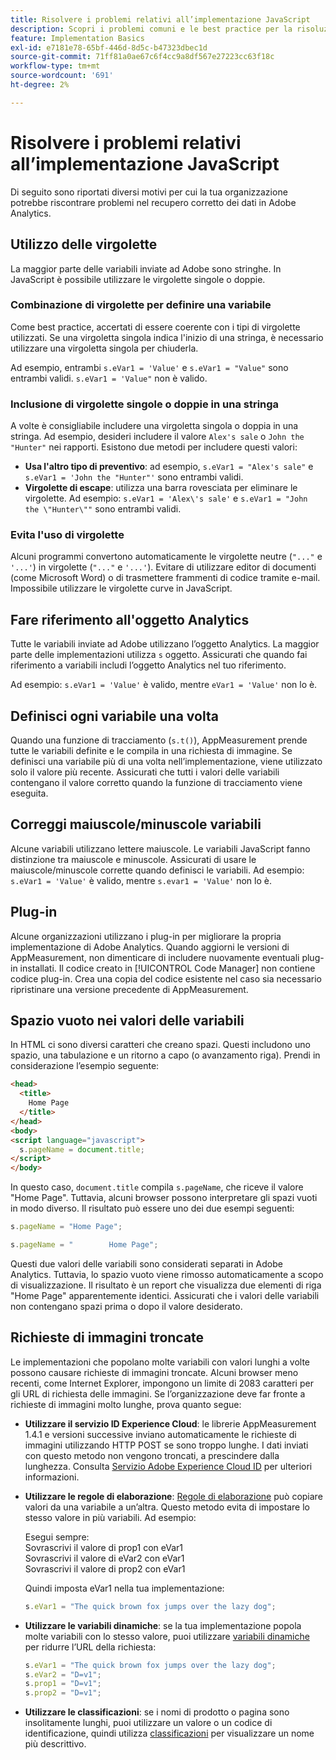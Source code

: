 ```yaml
---
title: Risolvere i problemi relativi all’implementazione JavaScript
description: Scopri i problemi comuni e le best practice per la risoluzione dei problemi relativi all’implementazione di JavaScript.
feature: Implementation Basics
exl-id: e7181e78-65bf-446d-8d5c-b47323dbec1d
source-git-commit: 71ff81a0ae67c6f4cc9a8df567e27223cc63f18c
workflow-type: tm+mt
source-wordcount: '691'
ht-degree: 2%

---
```


# Risolvere i problemi relativi all’implementazione JavaScript

Di seguito sono riportati diversi motivi per cui la tua organizzazione potrebbe riscontrare problemi nel recupero corretto dei dati in Adobe Analytics.

## Utilizzo delle virgolette

La maggior parte delle variabili inviate ad Adobe sono stringhe. In JavaScript è possibile utilizzare le virgolette singole o doppie.

### Combinazione di virgolette per definire una variabile

Come best practice, accertati di essere coerente con i tipi di virgolette utilizzati. Se una virgoletta singola indica l&#39;inizio di una stringa, è necessario utilizzare una virgoletta singola per chiuderla.

Ad esempio, entrambi `s.eVar1 = 'Value'` e `s.eVar1 = "Value"` sono entrambi validi. `s.eVar1 = 'Value"` non è valido.

### Inclusione di virgolette singole o doppie in una stringa

A volte è consigliabile includere una virgoletta singola o doppia in una stringa. Ad esempio, desideri includere il valore `Alex's sale` o `John the "Hunter"` nei rapporti. Esistono due metodi per includere questi valori:

* **Usa l&#39;altro tipo di preventivo**: ad esempio, `s.eVar1 = "Alex's sale"` e `s.eVar1 = 'John the "Hunter"'` sono entrambi validi.
* **Virgolette di escape**: utilizza una barra rovesciata per eliminare le virgolette. Ad esempio: `s.eVar1 = 'Alex\'s sale'` e `s.eVar1 = "John the \"Hunter\""` sono entrambi validi.

### Evita l&#39;uso di virgolette

Alcuni programmi convertono automaticamente le virgolette neutre (`"..."` e `'...'`) in virgolette (`"..."` e `'...'`). Evitare di utilizzare editor di documenti (come Microsoft Word) o di trasmettere frammenti di codice tramite e-mail. Impossibile utilizzare le virgolette curve in JavaScript.

## Fare riferimento all&#39;oggetto Analytics

Tutte le variabili inviate ad Adobe utilizzano l’oggetto Analytics. La maggior parte delle implementazioni utilizza `s` oggetto. Assicurati che quando fai riferimento a variabili includi l’oggetto Analytics nel tuo riferimento.

Ad esempio: `s.eVar1 = 'Value'` è valido, mentre `eVar1 = 'Value'` non lo è.

## Definisci ogni variabile una volta

Quando una funzione di tracciamento (`s.t()`), AppMeasurement prende tutte le variabili definite e le compila in una richiesta di immagine. Se definisci una variabile più di una volta nell’implementazione, viene utilizzato solo il valore più recente. Assicurati che tutti i valori delle variabili contengano il valore corretto quando la funzione di tracciamento viene eseguita.

## Correggi maiuscole/minuscole variabili

Alcune variabili utilizzano lettere maiuscole. Le variabili JavaScript fanno distinzione tra maiuscole e minuscole. Assicurati di usare le maiuscole/minuscole corrette quando definisci le variabili. Ad esempio: `s.eVar1 = 'Value'` è valido, mentre `s.evar1 = 'Value'` non lo è.

## Plug-in

Alcune organizzazioni utilizzano i plug-in per migliorare la propria implementazione di Adobe Analytics. Quando aggiorni le versioni di AppMeasurement, non dimenticare di includere nuovamente eventuali plug-in installati. Il codice creato in [!UICONTROL Code Manager] non contiene codice plug-in. Crea una copia del codice esistente nel caso sia necessario ripristinare una versione precedente di AppMeasurement.

## Spazio vuoto nei valori delle variabili

In HTML ci sono diversi caratteri che creano spazi. Questi includono uno spazio, una tabulazione e un ritorno a capo (o avanzamento riga). Prendi in considerazione l’esempio seguente:

```html
<head>
  <title>
    Home Page
  </title>
</head>
<body>
<script language="javascript">
  s.pageName = document.title;
</script>
</body>
```

In questo caso, `document.title` compila `s.pageName`, che riceve il valore &quot;Home Page&quot;. Tuttavia, alcuni browser possono interpretare gli spazi vuoti in modo diverso. Il risultato può essere uno dei due esempi seguenti:

```js
s.pageName = "Home Page";
```

```js
s.pageName = "        Home Page";
```

Questi due valori delle variabili sono considerati separati in Adobe Analytics. Tuttavia, lo spazio vuoto viene rimosso automaticamente a scopo di visualizzazione. Il risultato è un report che visualizza due elementi di riga &quot;Home Page&quot; apparentemente identici. Assicurati che i valori delle variabili non contengano spazi prima o dopo il valore desiderato.

## Richieste di immagini troncate

Le implementazioni che popolano molte variabili con valori lunghi a volte possono causare richieste di immagini troncate. Alcuni browser meno recenti, come Internet Explorer, impongono un limite di 2083 caratteri per gli URL di richiesta delle immagini. Se l’organizzazione deve far fronte a richieste di immagini molto lunghe, prova quanto segue:

* **Utilizzare il servizio ID Experience Cloud**: le librerie AppMeasurement 1.4.1 e versioni successive inviano automaticamente le richieste di immagini utilizzando HTTP POST se sono troppo lunghe. I dati inviati con questo metodo non vengono troncati, a prescindere dalla lunghezza. Consulta [Servizio Adobe Experience Cloud ID](https://experienceleague.adobe.com/docs/id-service/using/home.html?lang=it) per ulteriori informazioni.
* **Utilizzare le regole di elaborazione**: [Regole di elaborazione](/help/admin/admin/c-manage-report-suites/c-edit-report-suites/general/c-processing-rules/processing-rules.md) può copiare valori da una variabile a un’altra. Questo metodo evita di impostare lo stesso valore in più variabili. Ad esempio:

   Esegui sempre:<br>
Sovrascrivi il valore di prop1 con eVar1<br>
Sovrascrivi il valore di eVar2 con eVar1<br>
Sovrascrivi il valore di prop2 con eVar1<br>

   Quindi imposta eVar1 nella tua implementazione:

   ```js
   s.eVar1 = "The quick brown fox jumps over the lazy dog";
   ```

* **Utilizzare le variabili dinamiche**: se la tua implementazione popola molte variabili con lo stesso valore, puoi utilizzare [variabili dinamiche](/help/implement/vars/page-vars/dynamic-variables.md) per ridurre l’URL della richiesta:

   ```js
   s.eVar1 = "The quick brown fox jumps over the lazy dog";
   s.eVar2 = "D=v1";
   s.prop1 = "D=v1";
   s.prop2 = "D=v1";
   ```

* **Utilizzare le classificazioni**: se i nomi di prodotto o pagina sono insolitamente lunghi, puoi utilizzare un valore o un codice di identificazione, quindi utilizza [classificazioni](/help/components/classifications/c-classifications.md) per visualizzare un nome più descrittivo.
